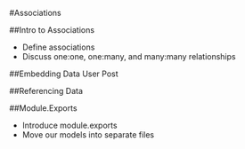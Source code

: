 #Associations

##Intro to Associations
* Define associations
* Discuss one:one, one:many, and many:many relationships

##Embedding Data
User
Post

##Referencing Data


##Module.Exports
* Introduce module.exports
* Move our models into separate files
